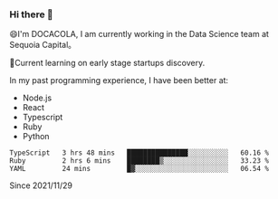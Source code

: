 ### Hi there 👋

<!--
**fengliu222/fengliu222** is a ✨ _special_ ✨ repository because its `README.md` (this file) appears on your GitHub profile.

Here are some ideas to get you started:

- 🔭 I’m currently working on ...
- 🌱 I’m currently learning ...
- 👯 I’m looking to collaborate on ...
- 🤔 I’m looking for help with ...
- 💬 Ask me about ...
- 📫 How to reach me: ...
- 😄 Pronouns: ...
- ⚡ Fun fact: ...
-->

😄I'm DOCACOLA, I am currently working in the Data Science team at Sequoia Capital。

🌱Current learning on early stage startups discovery.

In my past programming experience, I have been better at:
- Node.js
- React
- Typescript
- Ruby
- Python



<!--START_SECTION:waka-->
```text
TypeScript   3 hrs 48 mins   ███████████████░░░░░░░░░░   60.16 % 
Ruby         2 hrs 6 mins    ████████▒░░░░░░░░░░░░░░░░   33.23 % 
YAML         24 mins         █▓░░░░░░░░░░░░░░░░░░░░░░░   06.54 % 
```
<!--END_SECTION:waka-->
Since 2021/11/29
